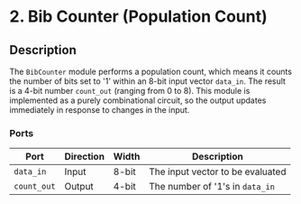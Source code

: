 # 2. Bib Counter (Population Count)

## Description
The `BibCounter` module performs a population count, which means it counts the number of bits set to '1' within an 8-bit input vector `data_in`. The result is a 4-bit number `count_out` (ranging from 0 to 8). This module is implemented as a purely combinational circuit, so the output updates immediately in response to changes in the input.

### Ports
| Port        | Direction | Width | Description                             |
|-------------|-----------|-------|-----------------------------------------|
| `data_in`   | Input     | 8-bit | The input vector to be evaluated        |
| `count_out` | Output    | 4-bit | The number of '1's in `data_in`       |
